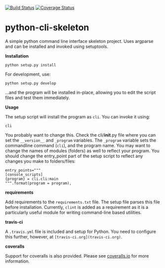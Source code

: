 [![Build Status](https://travis-ci.org/danielecook/python-cli-skeleton.svg?branch=master)](https://travis-ci.org/danielecook/python-cli-skeleton) [![Coverage Status](https://coveralls.io/repos/github/danielecook/python-cli-skeleton/badge.svg?branch=master)](https://coveralls.io/github/danielecook/python-cli-skeleton?branch=master)

# python-cli-skeleton

A simple python command line interface skeleton project. Uses argparse and can be installed and invoked using setuptools.

__Installation__

```
python setup.py install 
```

For development, use:

```
python setup.py develop
```

...and the program will be installed in-place, allowing you to edit the script files and test them immediately.

__Usage__

The setup script will install the program as `cli`. You can invoke it using:

```
cli
```

You probably want to change this. Check the cli/__init__.py file where you can set the `__version__` and `_program` variables. The `_program` variable sets the commandline command (`cli`), and the program name. You may want to change the names of modules (folders) as well to reflect your program. You should change the entry_point part of the setup script to reflect any changes you make to folders/files:

```
entry_points="""
[console_scripts]
{program} = cli.cli:main
""".format(program = program),
```

__requirements__

Add requirements to the `requirements.txt` file. The setup file parses this file before installation. Currently, `clint` is added as a requirement as it is a particularly useful module for writing command-line based utilities.

__travis-ci__

A `.travis.yml` file is included and setup for Python. You need to configure this further, however, at `[travis-ci.org](travis-ci.org)`.

__coveralls__

Support for coveralls is also provided. Please see [coveralls.io](https://coveralls.io/) for more information.